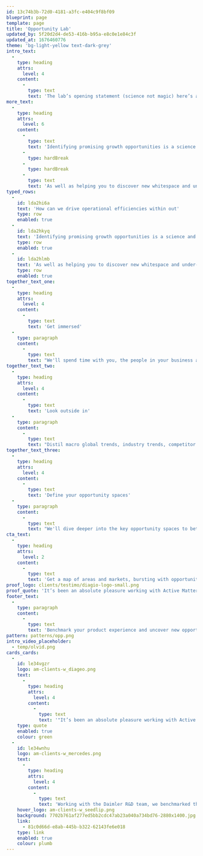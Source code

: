 ```yaml
---
id: 13c74b3b-72d0-4181-a3fc-e404c9f8bf09
blueprint: page
template: page
title: 'Opportunity Lab'
updated_by: 5f20d2d4-de53-416b-b95a-e8c0e1e84c3f
updated_at: 1676460776
theme: 'bg-light-yellow text-dark-grey'
intro_text:
  -
    type: heading
    attrs:
      level: 4
    content:
      -
        type: text
        text: 'The lab’s opening statement (science not magic) here’s a formula to it – rigour – and everything is backed up with analysis and a scientific view of what it means to the biz.'
more_text:
  -
    type: heading
    attrs:
      level: 6
    content:
      -
        type: text
        text: 'Identifying promising growth opportunities is a science and the first step to a meaningful product strategy.'
      -
        type: hardBreak
      -
        type: hardBreak
      -
        type: text
        text: 'As well as helping you to discover new whitespace and under-served opportunities, our rigorous opportunity pack provides a solid foundation for many future initiatives.'
typed_rows:
  -
    id: lda2hi6a
    text: 'How can we drive operational efficiencies within out'
    type: row
    enabled: true
  -
    id: lda2hkyq
    text: 'Identifying promising growth opportunities is a science and the first step to a meaningful product strategy'
    type: row
    enabled: true
  -
    id: lda2hlmb
    text: 'As well as helping you to discover new whitespace and under-served opportunities, our rigorous opportunity pack provides a solid foundation for many future initiatives.'
    type: row
    enabled: true
together_text_one:
  -
    type: heading
    attrs:
      level: 4
    content:
      -
        type: text
        text: 'Get immersed'
  -
    type: paragraph
    content:
      -
        type: text
        text: "We'll spend time with you, the people in your business and your data and customer insights to understand and document your vision, company assets and unique capabilities."
together_text_two:
  -
    type: heading
    attrs:
      level: 4
    content:
      -
        type: text
        text: 'Look outside in'
  -
    type: paragraph
    content:
      -
        type: text
        text: "Distil macro global trends, industry trends, competitor activity and innovator profiles. From here we'll map your opportunity spaces."
together_text_three:
  -
    type: heading
    attrs:
      level: 4
    content:
      -
        type: text
        text: 'Define your opportunity spaces'
  -
    type: paragraph
    content:
      -
        type: text
        text: "We'll dive deeper into the key opportunity spaces to better understand the market size and maturity, and layer in your existing assets and capabilities that you can leverage to move quickly."
cta_text:
  -
    type: heading
    attrs:
      level: 2
    content:
      -
        type: text
        text: 'Get a map of areas and markets, bursting with opportunities to fill your innovation pipeline.'
proof_logo: clients/testimo/diagio-logo-small.png
proof_quote: 'It’s been an absolute pleasure working with Active Matter. The professionalism in taking time to understand our business and requirements has been fantastic.'
footer_text:
  -
    type: paragraph
    content:
      -
        type: text
        text: 'Benchmark your product experience and uncover new opportunities to leapfrog the competition.'
pattern: patterns/opp.png
intro_video_placeholder:
  - temp/olvid.png
cards_cards:
  -
    id: le34vgzr
    logo: am-clients-w_diageo.png
    text:
      -
        type: heading
        attrs:
          level: 4
        content:
          -
            type: text
            text: '"It’s been an absolute pleasure working with Active Matter. The professionalism in taking time to understand our business and requirements has been fantastic."'
    type: quote
    enabled: true
    colour: green
  -
    id: le34wnhu
    logo: am-clients-w_mercedes.png
    text:
      -
        type: heading
        attrs:
          level: 4
        content:
          -
            type: text
            text: 'Working with the Daimler R&D team, we benchmarked their in-car experience against market-leading products, and inspired the future direction of MBUX.'
    hover_logo: am-clients-w_seedlip.png
    background: 7702b761af277ed5bb2cdc47ab23a040a734bd76-2880x1400.jpg
    link:
      - 81c0d66d-e8ab-445b-b322-62143fe6e018
    type: link
    enabled: true
    colour: plumb
---
```

